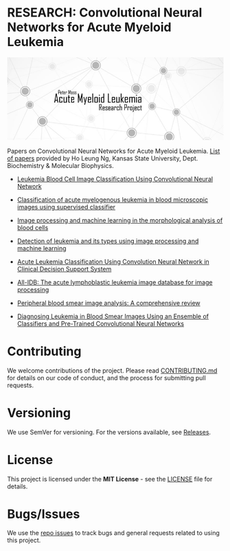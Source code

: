 # RESEARCH: Convolutional Neural Networks for Acute Myeloid Leukemia
![RESEARCH: Convolutional Neural Networks for Acute Myeloid Leukemia](../Media/Images/Banner-Social.jpg)

Papers on Convolutional Neural Networks for Acute Myeloid Leukemia. [List of papers](https://github.com/AMLResearchProject/AML-Classifiers/blob/master/Papers/CNN-AML-Papers.md "List of papers") provided by Ho Leung Ng, Kansas State University, Dept. Biochemistry & Molecular Biophysics.

- [Leukemia Blood Cell Image Classification Using Convolutional Neural Network](https://www.zotero.org/groups/2241402/acute_myeloid_leukemia/items/itemKey/9PAG39NJ "Leukemia Blood Cell Image Classification Using Convolutional Neural Network")

- [Classification of acute myelogenous leukemia in blood microscopic images using supervised classifier](https://www.zotero.org/groups/2241402/acute_myeloid_leukemia/items/itemKey/9XX3M296 "Classification of acute myelogenous leukemia in blood microscopic images using supervised classifier")

- [Image processing and machine learning in the morphological analysis of blood cells](https://www.zotero.org/groups/2241402/acute_myeloid_leukemia/items/itemKey/D9GAQJBC "Image processing and machine learning in the morphological analysis of blood cells")

- [Detection of leukemia and its types using image processing and machine learning](https://www.zotero.org/groups/2241402/acute_myeloid_leukemia/items/itemKey/KPE7L22C "Detection of leukemia and its types using image processing and machine learning")

- [Acute Leukemia Classification Using Convolution Neural Network in Clinical Decision Support System](https://www.zotero.org/groups/2241402/acute_myeloid_leukemia/items/itemKey/LRXMVLNR "Acute Leukemia Classification Using Convolution Neural Network in Clinical Decision Support System")

- [All-IDB: The acute lymphoblastic leukemia image database for image processing](https://www.zotero.org/groups/2241402/acute_myeloid_leukemia/items/itemKey/3IKQRUG2 "All-IDB: The acute lymphoblastic leukemia image database for image processing")

- [Peripheral blood smear image analysis: A comprehensive review](https://www.zotero.org/groups/2241402/acute_myeloid_leukemia/items/itemKey/PIXSIA2K "Peripheral blood smear image analysis: A comprehensive review")

- [Diagnosing Leukemia in Blood Smear Images Using an Ensemble of Classifiers and Pre-Trained Convolutional Neural Networks](https://www.zotero.org/groups/2241402/acute_myeloid_leukemia/items/itemKey/35IIRLBU "Diagnosing Leukemia in Blood Smear Images Using an Ensemble of Classifiers and Pre-Trained Convolutional Neural Networks")

# Contributing
We welcome contributions of the project. Please read [CONTRIBUTING.md](https://github.com/AMLResearchProject/AML-Classifiers/blob/master/CONTRIBUTING.md "CONTRIBUTING.md") for details on our code of conduct, and the process for submitting pull requests.

# Versioning
We use SemVer for versioning. For the versions available, see [Releases](https://github.com/AMLResearchProject/AML-Classifiers/releases "Releases").

# License
This project is licensed under the **MIT License** - see the [LICENSE](https://github.com/AMLResearchProject/AML-Classifiers/blob/master/LICENSE "LICENSE") file for details.

# Bugs/Issues
We use the [repo issues](https://github.com/AMLResearchProject/AML-Classifiers/issues "repo issues") to track bugs and general requests related to using this project. 

